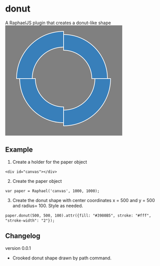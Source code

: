 donut
=====

A RaphaelJS plugin that creates a donut-like shape
![Screenshot](https://github.com/lobostome/donut/raw/master/example.png)

## Example

1. Create a holder for the paper object

```
<div id="canvas"></div>
```

2. Create the paper object

```
var paper = Raphael('canvas', 1000, 1000);
``` 

3. Create the donut shape with center coordinates x = 500 and y = 500 and radius= 100. Style as needed.

```
paper.donut(500, 500, 100).attr({fill: "#3980B5", stroke: "#fff", "stroke-width": "2"});
```

## Changelog

version 0.0.1
- Crooked donut shape drawn by path command.

